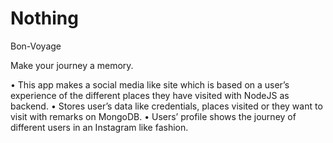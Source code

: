 # Nothing

Bon-Voyage

Make your journey a memory.

• This app makes a social media like site which is based on a user’s experience of the different places they have visited with NodeJS as backend.
• Stores user’s data like credentials, places visited or they want to visit with remarks on MongoDB.
• Users’ profile shows the journey of different users in an Instagram like fashion.
